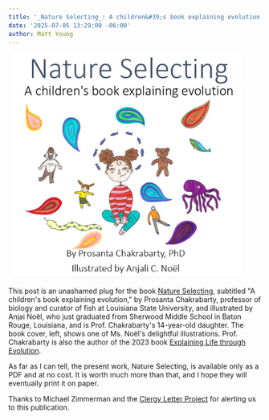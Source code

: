 ```yaml
---
title: '_Nature Selecting_: A children&#39;s book explaining evolution'
date: '2025-07-05 13:29:00 -06:00'
author: Matt Young
---
```

<figure class="on-the-left-side" style="margin-top: 10px; margin-right: 40px; margin-bottom: 10px; margin-left: 10px;">

<img src="/uploads/2025/Nature_Selecting_Cover.jpg" alt="Book Cover"/>

</figure>

This post is an unashamed plug for the book <a href="https://www.lsu.edu/mns/news-and-publications/chakrabarty_evolution.pdf">Nature Selecting</a>, subtitled "A children's book explaining evolution," by Prosanta Chakrabarty, professor of biology and curator of fish at Louisiana State University, and illustrated by Anjai Noël, who just graduated from Sherwood Middle School in Baton Rouge, Louisiana, and is Prof. Chakrabarty's 14-year-old daughter. The book cover, left, shows one of Ms. Noël's delightful illustrations. Prof. Chakrabarty is also the author of the 2023 book <a href="https://www.amazon.com/Explaining-through-Evolution-Prosanta-Chakrabarty/dp/0262546256/">Explaining Life through Evolution</a>.


As far as I can tell, the present work, Nature Selecting, is available only as a PDF and at no cost. It is worth much more than that, and I hope they will eventually print it on paper. 


Thanks to Michael Zimmerman and the <a href="https://www.theclergyletterproject.org/">Clergy Letter Project</a> for alerting us to this publication.
